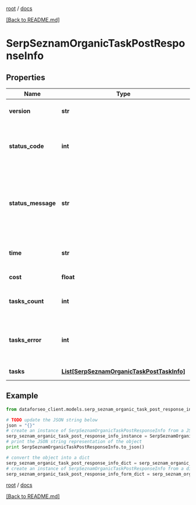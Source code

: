 [root](./../ "root") / [docs](./ "docs")

[[Back to README.md]](./../README.md "[Back to README.md]")

# SerpSeznamOrganicTaskPostResponseInfo

## Properties

Name | Type | Description | Notes
------------ | ------------- | ------------- | -------------
**version** | **str** | the current version of the API | [optional]
**status_code** | **int** | general status code you can find the full list of the response codes here | [optional]
**status_message** | **str** | general informational message you can find the full list of general informational messages here | [optional]
**time** | **str** | total execution time, seconds | [optional]
**cost** | **float** | total tasks cost, USD | [optional]
**tasks_count** | **int** | the number of tasks in the tasks array | [optional]
**tasks_error** | **int** | the number of tasks in the tasks array returned with an error | [optional]
**tasks** | [**List[SerpSeznamOrganicTaskPostTaskInfo]**](SerpSeznamOrganicTaskPostTaskInfo.md) | array of tasks | [optional]

## Example

```python
from dataforseo_client.models.serp_seznam_organic_task_post_response_info import SerpSeznamOrganicTaskPostResponseInfo

# TODO update the JSON string below
json = "{}"
# create an instance of SerpSeznamOrganicTaskPostResponseInfo from a JSON string
serp_seznam_organic_task_post_response_info_instance = SerpSeznamOrganicTaskPostResponseInfo.from_json(json)
# print the JSON string representation of the object
print SerpSeznamOrganicTaskPostResponseInfo.to_json()

# convert the object into a dict
serp_seznam_organic_task_post_response_info_dict = serp_seznam_organic_task_post_response_info_instance.to_dict()
# create an instance of SerpSeznamOrganicTaskPostResponseInfo from a dict
serp_seznam_organic_task_post_response_info_form_dict = serp_seznam_organic_task_post_response_info.from_dict(serp_seznam_organic_task_post_response_info_dict)
```

  

[root](./../ "root") / [docs](./ "docs")

[[Back to README.md]](./../README.md "[Back to README.md]")